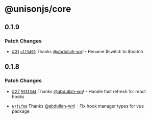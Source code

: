 # @unisonjs/core

## 0.1.9

### Patch Changes

- [#31](https://github.com/Lazy-work/unison/pull/31) [`a113490`](https://github.com/Lazy-work/unison/commit/a1134904a817bf1f3ff9a5d07be4b21373cdc4fb) Thanks [@abdullah-wn](https://github.com/abdullah-wn)! - Rename $switch to $match

## 0.1.8

### Patch Changes

- [#27](https://github.com/Lazy-work/unison/pull/27) [`59318d4`](https://github.com/Lazy-work/unison/commit/59318d44a85e3c9286b3a35fe3d9f29a4306cd0d) Thanks [@abdullah-wn](https://github.com/abdullah-wn)! - Handle fast refresh for react hooks

- [`67f1f88`](https://github.com/Lazy-work/unison/commit/67f1f88f342100fc81d309d9572143f5132e937b) Thanks [@abdullah-wn](https://github.com/abdullah-wn)! - Fix hook manager types for vue package
